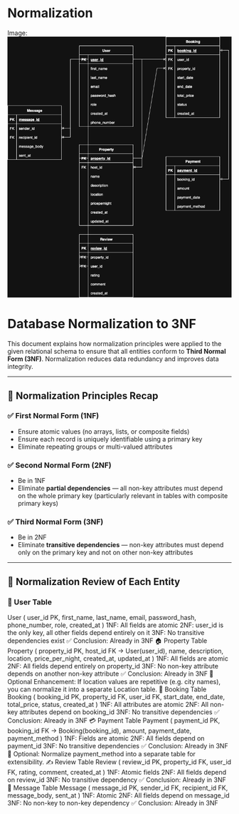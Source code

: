# Normalization

Image: ![ERD diagram](ERD/erd.drawio.png)


# Database Normalization to 3NF

This document explains how normalization principles were applied to the given relational schema to ensure that all entities conform to **Third Normal Form (3NF)**. Normalization reduces data redundancy and improves data integrity.

---

## 🔁 Normalization Principles Recap

### ✅ First Normal Form (1NF)
- Ensure atomic values (no arrays, lists, or composite fields)
- Ensure each record is uniquely identifiable using a primary key
- Eliminate repeating groups or multi-valued attributes

### ✅ Second Normal Form (2NF)
- Be in 1NF
- Eliminate **partial dependencies** — all non-key attributes must depend on the whole primary key (particularly relevant in tables with composite primary keys)

### ✅ Third Normal Form (3NF)
- Be in 2NF
- Eliminate **transitive dependencies** — non-key attributes must depend only on the primary key and not on other non-key attributes

---

## 🧩 Normalization Review of Each Entity

### 🧍 User Table

User (
  user_id PK,
  first_name,
  last_name,
  email,
  password_hash,
  phone_number,
  role,
  created_at
)
1NF: All fields are atomic
2NF: user_id is the only key, all other fields depend entirely on it
3NF: No transitive dependencies exist
✅ Conclusion: Already in 3NF
🏠 Property Table
Property (
  property_id PK,
  host_id FK → User(user_id),
  name,
  description,
  location,
  price_per_night,
  created_at,
  updated_at
)
1NF: All fields are atomic
2NF: All fields depend entirely on property_id
3NF: No non-key attribute depends on another non-key attribute
✅ Conclusion: Already in 3NF
📌 Optional Enhancement: If location values are repetitive (e.g. city names), you can normalize it into a separate Location table.
📅 Booking Table
Booking (
  booking_id PK,
  property_id FK,
  user_id FK,
  start_date,
  end_date,
  total_price,
  status,
  created_at
)
1NF: All attributes are atomic
2NF: All non-key attributes depend on booking_id
3NF: No transitive dependencies
✅ Conclusion: Already in 3NF
💳 Payment Table
Payment (
  payment_id PK,
  booking_id FK → Booking(booking_id),
  amount,
  payment_date,
  payment_method
)
1NF: Fields are atomic
2NF: All fields depend on payment_id
3NF: No transitive dependencies
✅ Conclusion: Already in 3NF
📌 Optional: Normalize payment_method into a separate table for extensibility.
✍️ Review Table
Review (
  review_id PK,
  property_id FK,
  user_id FK,
  rating,
  comment,
  created_at
)
1NF: Atomic fields
2NF: All fields depend on review_id
3NF: No transitive dependency
✅ Conclusion: Already in 3NF
💬 Message Table
Message (
  message_id PK,
  sender_id FK,
  recipient_id FK,
  message_body,
  sent_at
)
1NF: Atomic
2NF: All fields depend on message_id
3NF: No non-key to non-key dependency
✅ Conclusion: Already in 3NF

